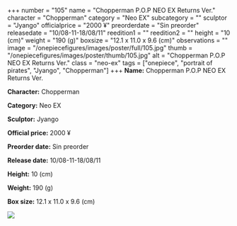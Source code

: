 +++
number = "105"
name = "Chopperman P.O.P NEO EX Returns Ver."
character = "Chopperman"
category = "Neo EX"
subcategory = ""
sculptor = "Jyango"
officialprice = "2000 ¥"
preorderdate = "Sin preorder"
releasedate = "10/08-11-18/08/11"
reedition1 = ""
reedition2 = ""
height = "10 (cm)"
weight = "190 (g)"
boxsize = "12.1 x 11.0 x 9.6 (cm)"
observations = ""
image = "/onepiecefigures/images/poster/full/105.jpg"
thumb = "/onepiecefigures/images/poster/thumb/105.jpg"
alt = "Chopperman P.O.P NEO EX Returns Ver."
class = "neo-ex"
tags = ["onepiece", "portrait of pirates", "Jyango", "Chopperman"]
+++
**Name:** Chopperman P.O.P NEO EX Returns Ver.

**Character:** Chopperman

**Category:** Neo EX 

**Sculptor:** Jyango

**Official price:** 2000 ¥

**Preorder date:** Sin preorder

**Release date:** 10/08-11-18/08/11

**Height:** 10 (cm)

**Weight:** 190 (g)

**Box size:** 12.1 x 11.0 x 9.6 (cm)

<img src="/onepiecefigures/images/poster/thumb/105.jpg">